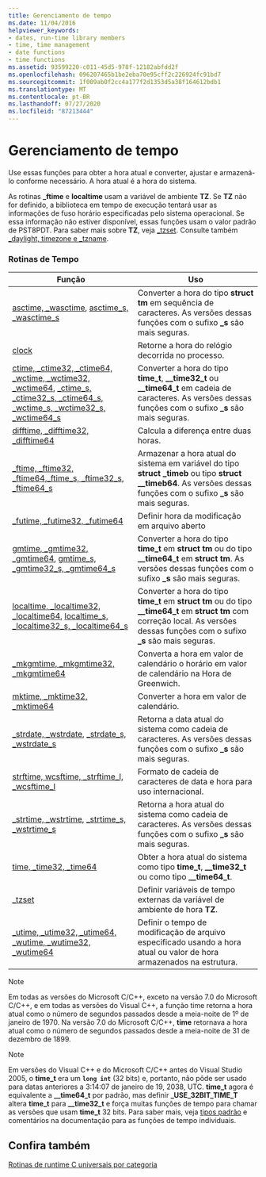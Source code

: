 ```yaml
---
title: Gerenciamento de tempo
ms.date: 11/04/2016
helpviewer_keywords:
- dates, run-time library members
- time, time management
- date functions
- time functions
ms.assetid: 93599220-c011-45d5-978f-12182abfdd2f
ms.openlocfilehash: 096207465b1be2eba70e95cff2c226924fc91bd7
ms.sourcegitcommit: 1f009ab0f2cc4a177f2d1353d5a38f164612bdb1
ms.translationtype: MT
ms.contentlocale: pt-BR
ms.lasthandoff: 07/27/2020
ms.locfileid: "87213444"
---
```

# <a name="time-management"></a>Gerenciamento de tempo

Use essas funções para obter a hora atual e converter, ajustar e armazená-lo conforme necessário. A hora atual é a hora do sistema.

As rotinas **_ftime** e **localtime** usam a variável de ambiente **TZ**. Se **TZ** não for definido, a biblioteca em tempo de execução tentará usar as informações de fuso horário especificadas pelo sistema operacional. Se essa informação não estiver disponível, essas funções usam o valor padrão de PST8PDT. Para saber mais sobre **TZ**, veja [_tzset](../c-runtime-library/reference/tzset.md). Consulte também [_daylight, timezone e _tzname](../c-runtime-library/daylight-dstbias-timezone-and-tzname.md).

### <a name="time-routines"></a>Rotinas de Tempo

|Função|Uso|
|--------------|---------|
|[asctime, _wasctime](../c-runtime-library/reference/asctime-wasctime.md), [asctime_s, _wasctime_s](../c-runtime-library/reference/asctime-s-wasctime-s.md)|Converter a hora do tipo **struct tm** em sequência de caracteres. As versões dessas funções com o sufixo **_s** são mais seguras.|
|[clock](../c-runtime-library/reference/clock.md)|Retorne a hora do relógio decorrida no processo.|
|[ctime, _ctime32, _ctime64, _wctime, _wctime32, _wctime64](../c-runtime-library/reference/ctime-ctime32-ctime64-wctime-wctime32-wctime64.md), [_ctime_s, _ctime32_s, _ctime64_s, _wctime_s, _wctime32_s, _wctime64_s](../c-runtime-library/reference/ctime-s-ctime32-s-ctime64-s-wctime-s-wctime32-s-wctime64-s.md)|Converter a hora do tipo **time_t**, **__time32_t** ou **__time64_t** em cadeia de caracteres. As versões dessas funções com o sufixo **_s** são mais seguras.|
|[difftime, _difftime32, _difftime64](../c-runtime-library/reference/difftime-difftime32-difftime64.md)|Calcula a diferença entre duas horas.|
|[_ftime, _ftime32, _ftime64](../c-runtime-library/reference/ftime-ftime32-ftime64.md),[_ftime_s, _ftime32_s, _ftime64_s](../c-runtime-library/reference/ftime-s-ftime32-s-ftime64-s.md)|Armazenar a hora atual do sistema em variável do tipo **struct _timeb** ou tipo **struct __timeb64**. As versões dessas funções com o sufixo **_s** são mais seguras.|
|[_futime, _futime32, _futime64](../c-runtime-library/reference/futime-futime32-futime64.md)|Definir hora da modificação em arquivo aberto|
|[gmtime, _gmtime32, _gmtime64](../c-runtime-library/reference/gmtime-gmtime32-gmtime64.md), [gmtime_s, _gmtime32_s, _gmtime64_s](../c-runtime-library/reference/gmtime-s-gmtime32-s-gmtime64-s.md)|Converter a hora do tipo **time_t** em **struct tm** ou do tipo **__time64_t** em **struct tm**. As versões dessas funções com o sufixo **_s** são mais seguras.|
|[localtime, _localtime32, _localtime64](../c-runtime-library/reference/localtime-localtime32-localtime64.md), [localtime_s, _localtime32_s, _localtime64_s](../c-runtime-library/reference/localtime-s-localtime32-s-localtime64-s.md)|Converter a hora do tipo **time_t** em **struct tm** ou do tipo **__time64_t** em **struct tm** com correção local. As versões dessas funções com o sufixo **_s** são mais seguras.|
|[_mkgmtime, _mkgmtime32, _mkgmtime64](../c-runtime-library/reference/mkgmtime-mkgmtime32-mkgmtime64.md)|Converta a hora em valor de calendário o horário em valor de calendário na Hora de Greenwich.|
|[mktime, _mktime32, _mktime64](../c-runtime-library/reference/mktime-mktime32-mktime64.md)|Converter a hora em valor de calendário.|
|[_strdate, _wstrdate](../c-runtime-library/reference/strdate-wstrdate.md), [_strdate_s, _wstrdate_s](../c-runtime-library/reference/strdate-s-wstrdate-s.md)|Retorna a data atual do sistema como cadeia de caracteres. As versões dessas funções com o sufixo **_s** são mais seguras.|
|[strftime, wcsftime, _strftime_l, _wcsftime_l](../c-runtime-library/reference/strftime-wcsftime-strftime-l-wcsftime-l.md)|Formato de cadeia de caracteres de data e hora para uso internacional.|
|[_strtime, _wstrtime](../c-runtime-library/reference/strtime-wstrtime.md), [_strtime_s, _wstrtime_s](../c-runtime-library/reference/strtime-s-wstrtime-s.md)|Retorna a hora atual do sistema como cadeia de caracteres. As versões dessas funções com o sufixo **_s** são mais seguras.|
|[time, _time32, _time64](../c-runtime-library/reference/time-time32-time64.md)|Obter a hora atual do sistema como tipo **time_t**, **__time32_t** ou como tipo **__time64_t**.|
|[_tzset](../c-runtime-library/reference/tzset.md)|Definir variáveis de tempo externas da variável de ambiente de hora **TZ**.|
|[_utime, _utime32, _utime64, _wutime, _wutime32, _wutime64](../c-runtime-library/reference/utime-utime32-utime64-wutime-wutime32-wutime64.md)|Definir o tempo de modificação de arquivo especificado usando a hora atual ou valor de hora armazenados na estrutura.|

> [!NOTE]
> Em todas as versões do Microsoft C/C++, exceto na versão 7.0 do Microsoft C/C++, e em todas as versões do Visual C++, a função time retorna a hora atual como o número de segundos passados desde a meia-noite de 1º de janeiro de 1970. Na versão 7.0 do Microsoft C/C++, **time** retornava a hora atual como o número de segundos passados desde a meia-noite de 31 de dezembro de 1899.

> [!NOTE]
> Em versões do Visual C++ e do Microsoft C/C++ antes do Visual Studio 2005, o **time_t** era um **`long int`** (32 bits) e, portanto, não pôde ser usado para datas anteriores a 3:14:07 de janeiro de 19, 2038, UTC. **time_t** agora é equivalente a **__time64_t** por padrão, mas definir **_USE_32BIT_TIME_T** altera **time_t** para **__time32_t** e força muitas funções de tempo para chamar as versões que usam **time_t** 32 bits. Para saber mais, veja [tipos padrão](../c-runtime-library/standard-types.md) e comentários na documentação para as funções de tempo individuais.

## <a name="see-also"></a>Confira também

[Rotinas de runtime C universais por categoria](../c-runtime-library/run-time-routines-by-category.md)<br/>
